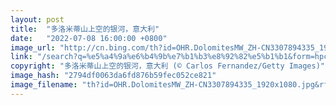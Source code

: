 ```yaml
---
layout: post
title:  "多洛米蒂山上空的银河，意大利"
date:   "2022-07-08 16:00:00 +0800"
image_url: "http://cn.bing.com/th?id=OHR.DolomitesMW_ZH-CN3307894335_1920x1080.jpg&rf=LaDigue_1920x1080.jpg&pid=hp"
link: "/search?q=%e5%a4%9a%e6%b4%9b%e7%b1%b3%e8%92%82%e5%b1%b1&form=hpcapt&mkt=zh-cn"
copyright: "多洛米蒂山上空的银河，意大利 (© Carlos Fernandez/Getty Images)"
image_hash: "2794df0063da6fd876b59fec052ce821"
image_filename: "th?id=OHR.DolomitesMW_ZH-CN3307894335_1920x1080.jpg&rf=LaDigue_1920x1080.jpg&pid=hp"
---
```


